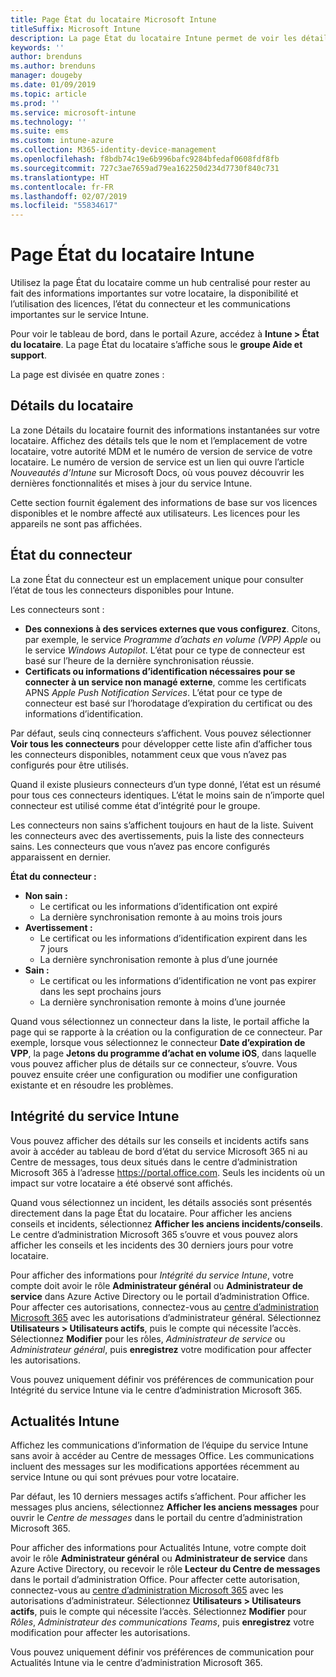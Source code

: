 ```yaml
---
title: Page État du locataire Microsoft Intune
titleSuffix: Microsoft Intune
description: La page État du locataire Intune permet de voir les détails importants sur le locataire sans quitter le portail Intune
keywords: ''
author: brenduns
ms.author: brenduns
manager: dougeby
ms.date: 01/09/2019
ms.topic: article
ms.prod: ''
ms.service: microsoft-intune
ms.technology: ''
ms.suite: ems
ms.custom: intune-azure
ms.collection: M365-identity-device-management
ms.openlocfilehash: f8bdb74c19e6b996bafc9284bfedaf0608fdf8fb
ms.sourcegitcommit: 727c3ae7659ad79ea162250d234d7730f840c731
ms.translationtype: HT
ms.contentlocale: fr-FR
ms.lasthandoff: 02/07/2019
ms.locfileid: "55834617"
---
```

# <a name="intune-tenant-status-page"></a>Page État du locataire Intune
Utilisez la page État du locataire comme un hub centralisé pour rester au fait des informations importantes sur votre locataire, la disponibilité et l’utilisation des licences, l’état du connecteur et les communications importantes sur le service Intune.  

Pour voir le tableau de bord, dans le portail Azure, accédez à **Intune > État du locataire**.  La page État du locataire s’affiche sous le **groupe Aide et support**.  

La page est divisée en quatre zones :

## <a name="tenant-details"></a>Détails du locataire
La zone Détails du locataire fournit des informations instantanées sur votre locataire. Affichez des détails tels que le nom et l’emplacement de votre locataire, votre autorité MDM et le numéro de version de service de votre locataire. Le numéro de version de service est un lien qui ouvre l’article *Nouveautés d’Intune* sur Microsoft Docs, où vous pouvez découvrir les dernières fonctionnalités et mises à jour du service Intune.  

Cette section fournit également des informations de base sur vos licences disponibles et le nombre affecté aux utilisateurs. Les licences pour les appareils ne sont pas affichées.

## <a name="connector-status"></a>État du connecteur
La zone État du connecteur est un emplacement unique pour consulter l’état de tous les connecteurs disponibles pour Intune.  

Les connecteurs sont :
- **Des connexions à des services externes que vous configurez**. Citons, par exemple, le service *Programme d’achats en volume (VPP) Apple* ou le service *Windows Autopilot*.  L’état pour ce type de connecteur est basé sur l’heure de la dernière synchronisation réussie.
- **Certificats ou informations d’identification nécessaires pour se connecter à un service non managé externe**, comme les certificats APNS *Apple Push Notification Services*. L’état pour ce type de connecteur est basé sur l’horodatage d’expiration du certificat ou des informations d’identification.  

Par défaut, seuls cinq connecteurs s’affichent. Vous pouvez sélectionner **Voir tous les connecteurs** pour développer cette liste afin d’afficher tous les connecteurs disponibles, notamment ceux que vous n’avez pas configurés pour être utilisés.  

Quand il existe plusieurs connecteurs d’un type donné, l’état est un résumé pour tous ces connecteurs identiques. L’état le moins sain de n’importe quel connecteur est utilisé comme état d’intégrité pour le groupe.  

Les connecteurs non sains s’affichent toujours en haut de la liste. Suivent les connecteurs avec des avertissements, puis la liste des connecteurs sains. Les connecteurs que vous n’avez pas encore configurés apparaissent en dernier.

**État du connecteur :**
- **Non sain :**
    - Le certificat ou les informations d’identification ont expiré
    - La dernière synchronisation remonte à au moins trois jours
- **Avertissement :**
    - Le certificat ou les informations d’identification expirent dans les 7 jours
    - La dernière synchronisation remonte à plus d’une journée
- **Sain :**
    - Le certificat ou les informations d’identification ne vont pas expirer dans les sept prochains jours
    - La dernière synchronisation remonte à moins d’une journée  

Quand vous sélectionnez un connecteur dans la liste, le portail affiche la page qui se rapporte à la création ou la configuration de ce connecteur.  Par exemple, lorsque vous sélectionnez le connecteur **Date d’expiration de VPP**, la page **Jetons du programme d’achat en volume iOS**, dans laquelle vous pouvez afficher plus de détails sur ce connecteur, s’ouvre. Vous pouvez ensuite créer une configuration ou modifier une configuration existante et en résoudre les problèmes.  

## <a name="intune-service-health"></a>Intégrité du service Intune  
Vous pouvez afficher des détails sur les conseils et incidents actifs sans avoir à accéder au tableau de bord d’état du service Microsoft 365 ni au Centre de messages, tous deux situés dans le centre d’administration Microsoft 365 à l’adresse https://portal.office.com. Seuls les incidents où un impact sur votre locataire a été observé sont affichés.  

Quand vous sélectionnez un incident, les détails associés sont présentés directement dans la page État du locataire. Pour afficher les anciens conseils et incidents, sélectionnez **Afficher les anciens incidents/conseils**. Le centre d’administration Microsoft 365 s’ouvre et vous pouvez alors afficher les conseils et les incidents des 30 derniers jours pour votre locataire.  

Pour afficher des informations pour *Intégrité du service Intune*, votre compte doit avoir le rôle **Administrateur général** ou **Administrateur de service** dans Azure Active Directory ou le portail d’administration Office. Pour affecter ces autorisations, connectez-vous au [centre d’administration Microsoft 365](https://portal.officeppe.com/AdminPortal/Home#/homepage) avec les autorisations d’administrateur général. Sélectionnez **Utilisateurs > Utilisateurs actifs**, puis le compte qui nécessite l’accès. Sélectionnez **Modifier** pour les rôles, *Administrateur de service* ou *Administrateur général*, puis **enregistrez** votre modification pour affecter les autorisations.  

Vous pouvez uniquement définir vos préférences de communication pour Intégrité du service Intune via le centre d’administration Microsoft 365.

## <a name="intune-news"></a>Actualités Intune  
Affichez les communications d’information de l’équipe du service Intune sans avoir à accéder au Centre de messages Office. Les communications incluent des messages sur les modifications apportées récemment au service Intune ou qui sont prévues pour votre locataire.  

Par défaut, les 10 derniers messages actifs s’affichent. Pour afficher les messages plus anciens, sélectionnez **Afficher les anciens messages** pour ouvrir le *Centre de messages* dans le portail du centre d’administration Microsoft 365.  

Pour afficher des informations pour Actualités Intune, votre compte doit avoir le rôle **Administrateur général** ou **Administrateur de service** dans Azure Active Directory, ou recevoir le rôle **Lecteur du Centre de messages**  dans le portail d’administration Office.  Pour affecter cette autorisation, connectez-vous au [centre d’administration Microsoft 365](https://portal.officeppe.com/AdminPortal/Home#/homepage) avec les autorisations d’administrateur. Sélectionnez **Utilisateurs > Utilisateurs actifs**, puis le compte qui nécessite l’accès. Sélectionnez **Modifier** pour *Rôles*, *Administrateur des communications Teams*, puis **enregistrez** votre modification pour affecter les autorisations.  

Vous pouvez uniquement définir vos préférences de communication pour Actualités Intune via le centre d’administration Microsoft 365.
